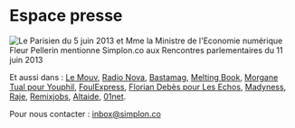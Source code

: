 Espace presse
=============

![Le Parisien du 5 juin 2013 et Mme la Ministre de l'Economie numérique Fleur Pellerin mentionne Simplon.co aux Rencontres parlementaires du 11 juin 2013](https://dl.dropboxusercontent.com/u/183631273/fleur-pellerin-parisien-site.png)

Et aussi dans : [Le Mouv](http://www.lemouv.fr/diffusion-une-formation-20-et-solidaire), [Radio Nova](http://www.novaplanet.com/radionova/16470/episode-erwan-kezzar-co-fondateur-de-simplonco), [Bastamag](http://www.bastamag.net/article3092.html), [Melting Book](http://www.meltingbook.com/2013/05/encourager-le-potentiel-dinnovation-des-populations-sous-representees), [Morgane Tual pour Youphil](http://techethique.blog.youphil.com/archive/2013/05/23/simplon-l-ecole-du-web-solidaire.html), [FoulExpress](http://www.foulexpress.com/2013/05/simplon-lagence-atouts-sans-risques/), [Florian Debès pour Les Echos](http://entrepreneur.lesechos.fr/entreprise/creation/actualites/simplon-co-le-nouveau-tremplin-pour-les-futurs-entrepreneurs-du-web-10029655.php), [Madyness](http://www.maddyness.com/accompagnement/2013/06/04/simplon-devenir-developpeur/), [Raje](http://www.raje.fr/archives2/3152-les-dossiers-de-la-redaction-une-formation-2-0-solidaire), [Remixjobs](https://remixjobs.com/blog/simplon-co-les-artisans-du-numerique/), [Altaide](http://www.altaide.com/blog/simplon-co-une-fabrique-de-developpeurs-web-sociale-et-solidaire/), [01net](http://pro.01net.com/editorial/597101/un-camp-d-entrainement-pour-former-des-jeunes-des-quartiers-populaires-au-web).

Pour nous contacter : [inbox@simplon.co](mailto:inbox@simplon.co)
